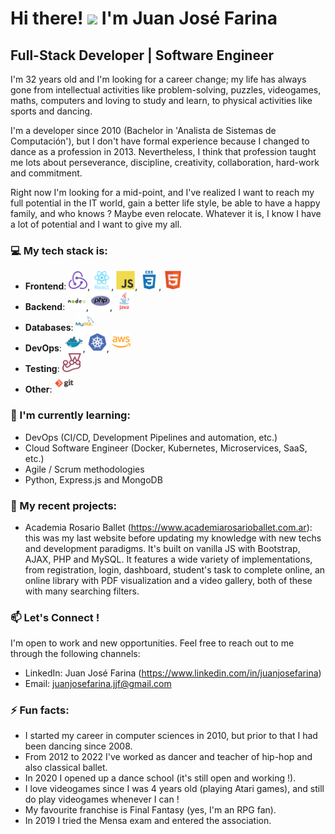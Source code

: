 # Hi there! <img src="https://media.giphy.com/media/hvRJCLFzcasrR4ia7z/giphy.gif" width="40"> I'm Juan José Farina

## Full-Stack Developer | Software Engineer

I'm 32 years old and I'm looking for a career change; my life has always gone from intellectual activities like problem-solving, puzzles, videogames, maths, computers and loving to study and learn, to physical activities like sports and dancing.

I'm a developer since 2010 (Bachelor in 'Analista de Sistemas de Computación'), but I don't have formal experience because I changed to dance as a profession in 2013. Nevertheless, I think that profession taught me lots about perseverance, discipline, creativity, collaboration, hard-work and commitment.

Right now I'm looking for a mid-point, and I've realized I want to reach my full potential in the IT world, gain a better life style, be able to have a happy family, and who knows ? Maybe even relocate. Whatever it is, I know I have a lot of potential and I want to give my all.

### 💻 My tech stack is:

- **Frontend**: <img src="https://github.com/devicons/devicon/blob/master/icons/redux/redux-original.svg" title="Redux" alt="Redux " width="30" height="30"/>, <img src="https://github.com/devicons/devicon/blob/master/icons/react/react-original-wordmark.svg" title="React" alt="React" width="30" height="30"/>, <img src="https://github.com/devicons/devicon/blob/master/icons/javascript/javascript-original.svg" title="JavaScript" alt="JavaScript" width="30" height="30"/>, <img src="https://github.com/devicons/devicon/blob/master/icons/css3/css3-plain-wordmark.svg"  title="CSS3" alt="CSS" width="30" height="30"/>, <img src="https://github.com/devicons/devicon/blob/master/icons/html5/html5-original.svg" title="HTML5" alt="HTML" width="30" height="30"/>
- **Backend**: <img src="https://github.com/devicons/devicon/blob/master/icons/nodejs/nodejs-original-wordmark.svg" title="NodeJS" alt="NodeJS" width="30" height="30"/>, <img src="https://github.com/devicons/devicon/blob/master/icons/php/php-original.svg" alt="Php" title="Php" width="30" height="30"/>, <img src="https://github.com/devicons/devicon/blob/master/icons/java/java-original-wordmark.svg" title="Java" alt="Java" width="30" height="30"/>
- **Databases**: <img src="https://github.com/devicons/devicon/blob/master/icons/mysql/mysql-original-wordmark.svg" title="MySQL"  alt="MySQL" width="30" height="30"/>
- **DevOps**: <img src="https://github.com/devicons/devicon/blob/master/icons/docker/docker-original.svg" title="Docker" alt="Docker " width="30" height="30"/>, <img src="https://github.com/devicons/devicon/blob/master/icons/kubernetes/kubernetes-plain.svg" title="Kubernetes" alt="Kubernetes" width="30" height="30"/>, <img src="https://github.com/devicons/devicon/blob/master/icons/amazonwebservices/amazonwebservices-plain-wordmark.svg" title="AWS" alt="AWS" width="30" height="30"/>
- **Testing**: <img src="https://github.com/devicons/devicon/blob/master/icons/jest/jest-plain.svg" title="Jest" alt="Jest" width="30" height="30"/>
- **Other**: <img src="https://github.com/devicons/devicon/blob/master/icons/git/git-original-wordmark.svg" title="Git" alt="Git" width="30" height="30"/>

### 🌱 I'm currently learning:

- DevOps (CI/CD, Development Pipelines and automation, etc.)
- Cloud Software Engineer (Docker, Kubernetes, Microservices, SaaS, etc.)
- Agile / Scrum methodologies
- Python, Express.js and MongoDB

### 🚀 My recent projects:

- Academia Rosario Ballet (https://www.academiarosarioballet.com.ar): this was my last website before updating my knowledge with new techs and development paradigms. It's built on vanilla JS with Bootstrap, AJAX, PHP and MySQL. It features a wide variety of implementations, from registration, login, dashboard, student's task to complete online, an online library with PDF visualization and a video gallery, both of these with many searching filters.

### 📫 Let's Connect !

I'm open to work and new opportunities. Feel free to reach out to me through the following channels:

- LinkedIn: Juan José Farina (https://www.linkedin.com/in/juanjosefarina)
- Email: juanjosefarina.jjf@gmail.com

### ⚡ Fun facts:

- I started my career in computer sciences in 2010, but prior to that I had been dancing since 2008.
- From 2012 to 2022 I've worked as dancer and teacher of hip-hop and also classical ballet.
- In 2020 I opened up a dance school (it's still open and working !).
- I love videogames since I was 4 years old (playing Atari games), and still do play videogames whenever I can !
- My favourite franchise is Final Fantasy (yes, I'm an RPG fan).
- In 2019 I tried the Mensa exam and entered the association.
